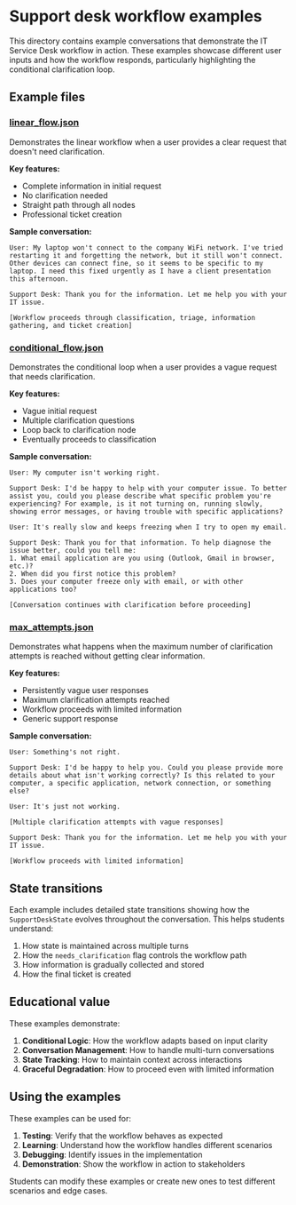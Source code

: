 # Support desk workflow examples

This directory contains example conversations that demonstrate the IT Service Desk workflow in action. These examples showcase different user inputs and how the workflow responds, particularly highlighting the conditional clarification loop.

## Example files

### [linear_flow.json](linear_flow.json)

Demonstrates the linear workflow when a user provides a clear request that doesn't need clarification.

**Key features:**
- Complete information in initial request
- No clarification needed
- Straight path through all nodes
- Professional ticket creation

**Sample conversation:**
```
User: My laptop won't connect to the company WiFi network. I've tried restarting it and forgetting the network, but it still won't connect. Other devices can connect fine, so it seems to be specific to my laptop. I need this fixed urgently as I have a client presentation this afternoon.

Support Desk: Thank you for the information. Let me help you with your IT issue.

[Workflow proceeds through classification, triage, information gathering, and ticket creation]
```

### [conditional_flow.json](conditional_flow.json)

Demonstrates the conditional loop when a user provides a vague request that needs clarification.

**Key features:**
- Vague initial request
- Multiple clarification questions
- Loop back to clarification node
- Eventually proceeds to classification

**Sample conversation:**
```
User: My computer isn't working right.

Support Desk: I'd be happy to help with your computer issue. To better assist you, could you please describe what specific problem you're experiencing? For example, is it not turning on, running slowly, showing error messages, or having trouble with specific applications?

User: It's really slow and keeps freezing when I try to open my email.

Support Desk: Thank you for that information. To help diagnose the issue better, could you tell me:
1. What email application are you using (Outlook, Gmail in browser, etc.)?
2. When did you first notice this problem?
3. Does your computer freeze only with email, or with other applications too?

[Conversation continues with clarification before proceeding]
```

### [max_attempts.json](max_attempts.json)

Demonstrates what happens when the maximum number of clarification attempts is reached without getting clear information.

**Key features:**
- Persistently vague user responses
- Maximum clarification attempts reached
- Workflow proceeds with limited information
- Generic support response

**Sample conversation:**
```
User: Something's not right.

Support Desk: I'd be happy to help you. Could you please provide more details about what isn't working correctly? Is this related to your computer, a specific application, network connection, or something else?

User: It's just not working.

[Multiple clarification attempts with vague responses]

Support Desk: Thank you for the information. Let me help you with your IT issue.

[Workflow proceeds with limited information]
```

## State transitions

Each example includes detailed state transitions showing how the `SupportDeskState` evolves throughout the conversation. This helps students understand:

1. How state is maintained across multiple turns
2. How the `needs_clarification` flag controls the workflow path
3. How information is gradually collected and stored
4. How the final ticket is created

## Educational value

These examples demonstrate:

1. **Conditional Logic**: How the workflow adapts based on input clarity
2. **Conversation Management**: How to handle multi-turn conversations
3. **State Tracking**: How to maintain context across interactions
4. **Graceful Degradation**: How to proceed even with limited information

## Using the examples

These examples can be used for:

1. **Testing**: Verify that the workflow behaves as expected
2. **Learning**: Understand how the workflow handles different scenarios
3. **Debugging**: Identify issues in the implementation
4. **Demonstration**: Show the workflow in action to stakeholders

Students can modify these examples or create new ones to test different scenarios and edge cases.